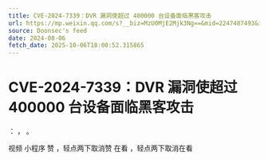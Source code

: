 ```yaml
---
title: CVE-2024-7339：DVR 漏洞使超过 400000 台设备面临黑客攻击
url: https://mp.weixin.qq.com/s?__biz=MzU0MjE2Mjk3Ng==&mid=2247487493&idx=1&sn=b0e2be0473ff20ea340495be184064b6
source: Doonsec's feed
date: 2024-08-06
fetch_date: 2025-10-06T18:00:52.315865
---
```


# CVE-2024-7339：DVR 漏洞使超过 400000 台设备面临黑客攻击

：
，
。

视频
小程序
赞
，轻点两下取消赞
在看
，轻点两下取消在看